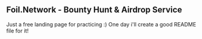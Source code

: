 ## Foil.Network - Bounty Hunt & Airdrop Service
Just a free landing page for practicing :) One day i'll create a good README file for it!